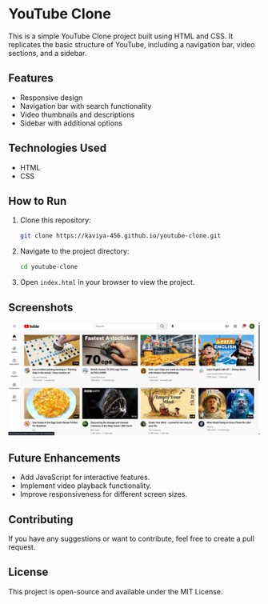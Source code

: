 # YouTube Clone

This is a simple YouTube Clone project built using HTML and CSS. It replicates the basic structure of YouTube, including a navigation bar, video sections, and a sidebar.

## Features
- Responsive design
- Navigation bar with search functionality
- Video thumbnails and descriptions
- Sidebar with additional options

## Technologies Used
- HTML
- CSS

## How to Run
1. Clone this repository:
   ```bash
   git clone https://kaviya-456.github.io/youtube-clone.git
   ```
2. Navigate to the project directory:
   ```bash
   cd youtube-clone
   ```
3. Open `index.html` in your browser to view the project.

## Screenshots
![Project Screenshot](youtube-clone-image.png)

## Future Enhancements

- Add JavaScript for interactive features.
- Implement video playback functionality.
- Improve responsiveness for different screen sizes.

## Contributing

If you have any suggestions or want to contribute, feel free to create a pull request.

## License

This project is open-source and available under the MIT License.
